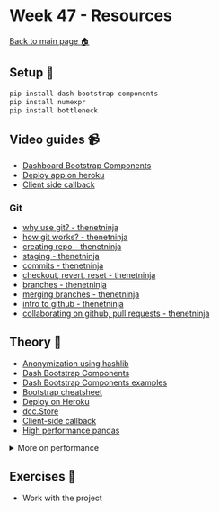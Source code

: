 # Week 47 - Resources

[Back to main page :house:](https://github.com/pr0fez/AI25-Databehandling)

## Setup :wrench:
```py
pip install dash-bootstrap-components
pip install numexpr
pip install bottleneck
```

## Video guides :video_camera:

- [Dashboard Bootstrap Components](https://www.youtube.com/watch?v=0mfIK8zxUds)
- [Deploy app on heroku](https://www.youtube.com/watch?v=b-M2KQ6_bM4)
- [Client side callback](https://www.youtube.com/watch?v=wHUzUHTPfo0)

### Git
- [why use git? - thenetninja](https://www.youtube.com/watch?v=3RjQznt-8kE&list=PL4cUxeGkcC9goXbgTDQ0n_4TBzOO0ocPR)
- [how git works? - thenetninja](https://www.youtube.com/watch?v=iNP_KmOFqXs&list=PL4cUxeGkcC9goXbgTDQ0n_4TBzOO0ocPR&index=3)
- [creating repo - thenetninja](https://www.youtube.com/watch?v=v0Ch3yWQ-Zc&list=PL4cUxeGkcC9goXbgTDQ0n_4TBzOO0ocPR&index=4)
- [staging - thenetninja](https://www.youtube.com/watch?v=KngvG8WzYLU&list=PL4cUxeGkcC9goXbgTDQ0n_4TBzOO0ocPR&index=5)
- [commits - thenetninja](https://www.youtube.com/watch?v=Fhgga2s_RmM&list=PL4cUxeGkcC9goXbgTDQ0n_4TBzOO0ocPR&index=6)
- [checkout, revert, reset - thenetninja](https://www.youtube.com/watch?v=RIYrfkZjWmA&list=PL4cUxeGkcC9goXbgTDQ0n_4TBzOO0ocPR&index=7)
- [branches - thenetninja](https://www.youtube.com/watch?v=QV0kVNvkMxc&list=PL4cUxeGkcC9goXbgTDQ0n_4TBzOO0ocPR&index=8)
- [merging branches - thenetninja](https://www.youtube.com/watch?v=XX-Kct0PfFc&list=PL4cUxeGkcC9goXbgTDQ0n_4TBzOO0ocPR&index=9)
- [intro to github - thenetninja](https://www.youtube.com/watch?v=fQLK8Ib_SKk&list=PL4cUxeGkcC9goXbgTDQ0n_4TBzOO0ocPR&index=10)
- [collaborating on github, pull requests - thenetninja](https://www.youtube.com/watch?v=MnUd31TvBoU&list=PL4cUxeGkcC9goXbgTDQ0n_4TBzOO0ocPR&index=11)

## Theory :book:

- [Anonymization using hashlib](https://towardsdatascience.com/anonymise-sensitive-data-in-a-pandas-dataframe-column-with-hashlib-8e7ef397d91f)
- [Dash Bootstrap Components](https://dash-bootstrap-components.opensource.faculty.ai/docs/)
- [Dash Bootstrap Components examples](https://dash-bootstrap-components.opensource.faculty.ai/examples/)
- [Bootstrap cheatsheet](https://hackerthemes.com/bootstrap-cheatsheet/)
- [Deploy on Heroku](https://dash.plotly.com/deployment)
- [dcc.Store](https://dash.plotly.com/sharing-data-between-callbacks)
- [Client-side callback](https://dash.plotly.com/clientside-callbacks)
- [High performance pandas](https://pandas.pydata.org/pandas-docs/stable/user_guide/enhancingperf.html)


<details>
<summary> More on performance</summary>

Some of these packages will be touched later on during the education, but mostly they are for reference when needed in your future work. However note that you should always consider readability, fast development. High performance should be considered when the situation requires it, so that it doesn't slow down the development.

- [Numexpr](https://github.com/pydata/numexpr)
- [Cython](https://cython.readthedocs.io/en/latest/src/tutorial/cython_tutorial.html)
- [Dask](https://dask.org/)
- [Numba](http://numba.pydata.org/)
- [Vaex](https://vaex.io/)

</details>

## Exercises :running:

- Work with the project